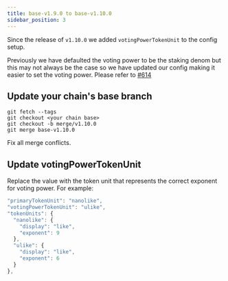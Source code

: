 ```yaml
---
title: base-v1.9.0 to base-v1.10.0
sidebar_position: 3
---
```


Since the release of `v1.10.0` we added `votingPowerTokenUnit` to the config setup.

Previously we have defaulted the voting power to be the staking denom but this may not always be the case so we have updated our config making it easier to set the voting power.
Please refer to [#614](https://github.com/forbole/big-dipper-2.0-cosmos/issues/614)


## Update your chain's base branch

```
git fetch --tags
git checkout <your chain base>
git checkout -b merge/v1.10.0
git merge base-v1.10.0
```

Fix all merge conflicts.

## Update votingPowerTokenUnit
Replace the value with the token unit that represents the correct exponent for voting power. For example:

```js {2,8,9,10,11}
"primaryTokenUnit": "nanolike",
"votingPowerTokenUnit": "ulike",
"tokenUnits": {
  "nanolike": {
    "display": "like",
    "exponent": 9
  },
  "ulike": {
    "display": "like",
    "exponent": 6
  }
},
```
